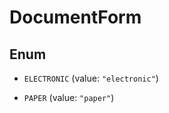 

# DocumentForm

## Enum


* `ELECTRONIC` (value: `"electronic"`)

* `PAPER` (value: `"paper"`)



